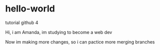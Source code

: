 # hello-world
tutorial github 4

Hi, i am Amanda, im studying to become a web dev

Now im making more changes, so i can pactice more merging branches
